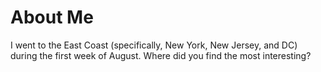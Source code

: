 # About Me
I went to the East Coast (specifically, New York, New Jersey, and DC) during the first week of August.
Where did you find the most interesting?